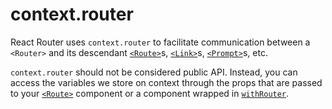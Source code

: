 # context.router

React Router uses `context.router` to facilitate communication between a `<Router>` and its descendant [`<Route>`](Route.md)s, [`<Link>`](../../../react-router-dom/docs/api/Link.md)s, [`<Prompt>`](Prompt.md)s, etc.

`context.router` should not be considered public API. Instead, you can access the variables we store on context through the props that are passed to your [`<Route>`](Route.md) component or a component wrapped in [`withRouter`](withRouter.md).
